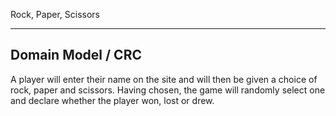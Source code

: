 Rock, Paper, Scissors
_____________________


Domain Model / CRC
------------------

A player will enter their name on the site and will then be given a choice of rock, paper and scissors. Having chosen, the game will randomly select one and declare whether the player won, lost or drew.


